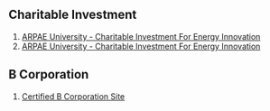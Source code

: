 

## Charitable Investment

  01. [ARPAE University - Charitable Investment For Energy Innovation](01-arpae-university-charitable-investment-for-energy-innovation.pdf)
  02. [ARPAE University - Charitable Investment For Energy Innovation](02-arpae-university-charitable-investment-for-energy-innovation.webloc)

## B Corporation

  01. [Certified B Corporation Site](01-certified-b-corporation-site.webloc)

